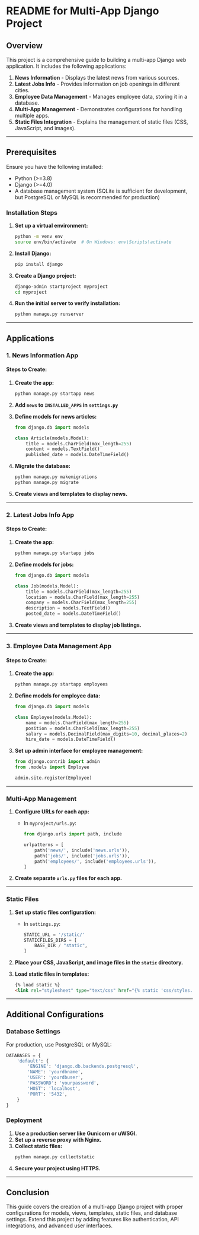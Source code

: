 # README for Multi-App Django Project

## Overview
This project is a comprehensive guide to building a multi-app Django web application. It includes the following applications:

1. **News Information** - Displays the latest news from various sources.
2. **Latest Jobs Info** - Provides information on job openings in different cities.
3. **Employee Data Management** - Manages employee data, storing it in a database.
4. **Multi-App Management** - Demonstrates configurations for handling multiple apps.
5. **Static Files Integration** - Explains the management of static files (CSS, JavaScript, and images).

---

## Prerequisites
Ensure you have the following installed:

- Python (>=3.8)
- Django (>=4.0)
- A database management system (SQLite is sufficient for development, but PostgreSQL or MySQL is recommended for production)

### Installation Steps
1. **Set up a virtual environment:**
    ```bash
    python -m venv env
    source env/bin/activate  # On Windows: env\Scripts\activate
    ```

2. **Install Django:**
    ```bash
    pip install django
    ```

3. **Create a Django project:**
    ```bash
    django-admin startproject myproject
    cd myproject
    ```

4. **Run the initial server to verify installation:**
    ```bash
    python manage.py runserver
    ```

---

## Applications

### 1. News Information App
#### Steps to Create:
1. **Create the app:**
    ```bash
    python manage.py startapp news
    ```

2. **Add `news` to `INSTALLED_APPS` in `settings.py`**

3. **Define models for news articles:**
    ```python
    from django.db import models

    class Article(models.Model):
        title = models.CharField(max_length=255)
        content = models.TextField()
        published_date = models.DateTimeField()
    ```

4. **Migrate the database:**
    ```bash
    python manage.py makemigrations
    python manage.py migrate
    ```

5. **Create views and templates to display news.**

---

### 2. Latest Jobs Info App
#### Steps to Create:
1. **Create the app:**
    ```bash
    python manage.py startapp jobs
    ```

2. **Define models for jobs:**
    ```python
    from django.db import models

    class Job(models.Model):
        title = models.CharField(max_length=255)
        location = models.CharField(max_length=255)
        company = models.CharField(max_length=255)
        description = models.TextField()
        posted_date = models.DateTimeField()
    ```

3. **Create views and templates to display job listings.**

---

### 3. Employee Data Management App
#### Steps to Create:
1. **Create the app:**
    ```bash
    python manage.py startapp employees
    ```

2. **Define models for employee data:**
    ```python
    from django.db import models

    class Employee(models.Model):
        name = models.CharField(max_length=255)
        position = models.CharField(max_length=255)
        salary = models.DecimalField(max_digits=10, decimal_places=2)
        hire_date = models.DateTimeField()
    ```

3. **Set up admin interface for employee management:**
    ```python
    from django.contrib import admin
    from .models import Employee

    admin.site.register(Employee)
    ```

---

### Multi-App Management
1. **Configure URLs for each app:**
    - In `myproject/urls.py`:
        ```python
        from django.urls import path, include

        urlpatterns = [
            path('news/', include('news.urls')),
            path('jobs/', include('jobs.urls')),
            path('employees/', include('employees.urls')),
        ]
        ```

2. **Create separate `urls.py` files for each app.**

---

### Static Files
1. **Set up static files configuration:**
    - In `settings.py`:
        ```python
        STATIC_URL = '/static/'
        STATICFILES_DIRS = [
            BASE_DIR / "static",
        ]
        ```

2. **Place your CSS, JavaScript, and image files in the `static` directory.**

3. **Load static files in templates:**
    ```html
    {% load static %}
    <link rel="stylesheet" type="text/css" href="{% static 'css/styles.css' %}">
    ```

---

## Additional Configurations

### Database Settings
For production, use PostgreSQL or MySQL:
```python
DATABASES = {
    'default': {
        'ENGINE': 'django.db.backends.postgresql',
        'NAME': 'yourdbname',
        'USER': 'yourdbuser',
        'PASSWORD': 'yourpassword',
        'HOST': 'localhost',
        'PORT': '5432',
    }
}
```

### Deployment
1. **Use a production server like Gunicorn or uWSGI.**
2. **Set up a reverse proxy with Nginx.**
3. **Collect static files:**
    ```bash
    python manage.py collectstatic
    ```
4. **Secure your project using HTTPS.**

---

## Conclusion
This guide covers the creation of a multi-app Django project with proper configurations for models, views, templates, static files, and database settings. Extend this project by adding features like authentication, API integrations, and advanced user interfaces.

